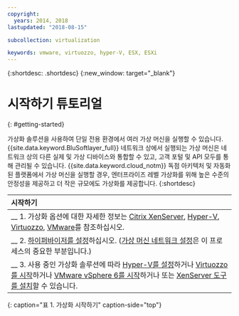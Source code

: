 ```yaml
---
copyright:
  years: 2014, 2018
lastupdated: "2018-08-15"

subcollection: virtualization

keywords: vmware, virtuozzo, hyper-V, ESX, ESXi
---
```


{:shortdesc: .shortdesc}
{:new_window: target="_blank"}

# 시작하기 튜토리얼
{: #getting-started}

가상화 솔루션을 사용하여 단일 전용 환경에서 여러 가상 머신을 실행할 수 있습니다. {{site.data.keyword.BluSoftlayer_full}} 네트워크 상에서 실행되는 가상 머신은 네트워크 상의 다른 실제 및 가상 디바이스와 통합할 수 있고, 고객 포털 및 API 모두를 통해 관리될 수 있습니다. {{site.data.keyword.cloud_notm}} 독점 아키텍처 및 자동화된 플랫폼에서 가상 머신을 실행할 경우, 엔터프라이즈 레벨 가상화를 위해 높은 수준의 안정성을 제공하고 더 작은 규모에도 가상화를 제공합니다.
{:shortdesc}

| 시작하기       |
|:------------------|
| __ 1. 가상화 옵션에 대한 자세한 정보는 [Citrix XenServer](/docs/infrastructure/virtualization?topic=Virtualization-what-is-citrix-xenserver-), [Hyper-V](/docs/infrastructure/virtualization?topic=Virtualization-what-is-hyper-v-), [Virtuozzo](/docs/infrastructure/virtualization?topic=Virtualization-what-is-virtuozzo-), [VMware](/docs/infrastructure/vmware?topic=VMware-getting-started)를 참조하십시오. |
| __ 2. [하이퍼바이저를 설정](/docs/infrastructure/virtualization?topic=Virtualization-setting-up-a-hypervisor)하십시오. ([가상 머신 네트워크 설정](/docs/infrastructure/virtualization?topic=Virtualization-setting-up-a-virtual-machine-network)은 이 프로세스의 중요한 부분입니다.) |
| __ 3. 사용 중인 가상화 솔루션에 따라 [Hyper-V를 설정](/docs/infrastructure/virtualization?topic=Virtualization-setting-up-hyper-v)하거나 [Virtuozzo를 시작](/docs/infrastructure/virtualization?topic=Virtualization-getting-started-with-virtuozzo)하거나 [VMware vSphere 6를 시작](/docs/infrastructure/vmware?topic=VMware-vmware-getting-started#vmware-getting-started)하거나 또는 [XenServer 도구를 설치](/docs/infrastructure/virtualization?topic=Virtualization-installing-xenserver-tools-when-using-linux)할 수 있습니다. |
{: caption="표 1. 가상화 시작하기" caption-side="top"}
